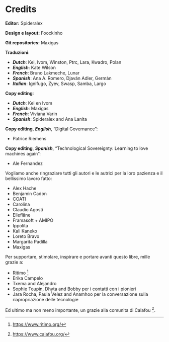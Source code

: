 # Credits

**Editor:** Spideralex

**Design e layout:** Foockinho

**Git repositories:** Maxigas

**Traduzioni**:

 * ***Dutch***: Kel, Ivom, Winston, Ptrc, Lara, Kwadro, Polan
 * ***English***: Kate Wilson
 * ***French***: Bruno Lakmeche, Lunar
 * ***Spanish***: Ana A. Romero, Djaván Adler, Germán
 * ***Italian***: Ignifugo, Zyev, Swasp, Samba, Largo

**Copy editing**:

 * ***Dutch***: Kel en Ivom
 * ***English***: Maxigas
 * ***French***: Viviana Varin
 * ***Spanish***: Spideralex and Ana Lanita

**Copy editing**, ***English***, “Digital Governance”:

 * Patrice Riemens

**Copy editing**, ***Spanish***, “Technological Sovereignty: Learning to love machines again”:

 * Ale Fernandez

Vogliamo anche ringraziare tutti gli autori e le autrici per la loro pazienza e il bellissimo lavoro fatto:

 * Alex Hache
 * Benjamin Cadon
 * COATI
 * Carolina
 * Claudio Agosti
 * Elleflâne
 * Framasoft + AMIPO
 * Ippolita
 * Kali Kaneko
 * Loreto Bravo
 * Margarita Padilla
 * Maxigas

Per supportare, stimolare, inspirare e portare avanti questo libre, mille grazie a:

 * Ritimo [^0]
 * Erika Campelo
 * Txema and Alejandro
 * Sophie Toupin, Dhyta and Bobby per i contatti con i pionieri
 * Jara Rocha, Paula Velez and Anamhoo per la conversazione sulla riapropriazione delle tecnologie

Ed ultimo ma non meno importante, un grazie alla comunita di Calafou [^1].

[^0]: https://www.ritimo.org/

[^1]: https://www.calafou.org/


